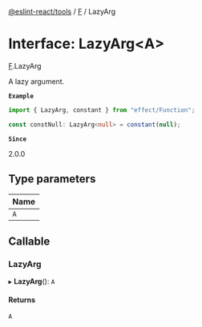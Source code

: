 [@eslint-react/tools](../README.md) / [F](../modules/F.md) / LazyArg

# Interface: LazyArg\<A\>

[F](../modules/F.md).LazyArg

A lazy argument.

**`Example`**

```ts
import { LazyArg, constant } from "effect/Function";

const constNull: LazyArg<null> = constant(null);
```

**`Since`**

2.0.0

## Type parameters

| Name |
| :--- |
| `A`  |

## Callable

### LazyArg

▸ **LazyArg**(): `A`

#### Returns

`A`

